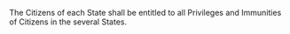 The Citizens of each State shall be entitled to all Privileges and Immunities of Citizens in the several States.
